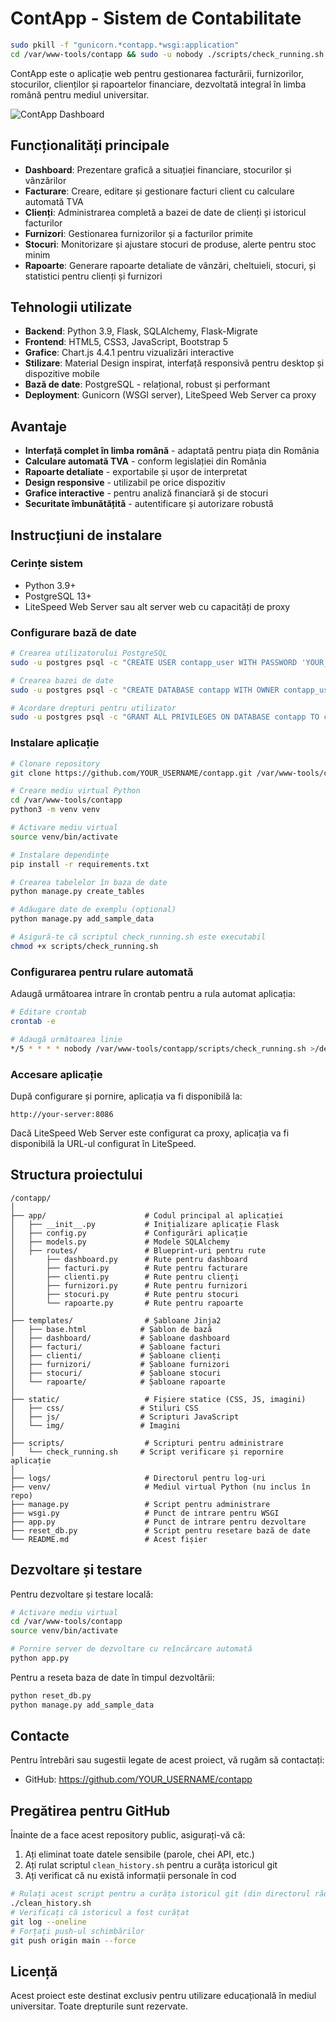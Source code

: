 # ContApp - Sistem de Contabilitate

```bash
sudo pkill -f "gunicorn.*contapp.*wsgi:application"
cd /var/www-tools/contapp && sudo -u nobody ./scripts/check_running.sh
```

ContApp este o aplicație web pentru gestionarea facturării, furnizorilor, stocurilor, clienților și rapoartelor financiare, dezvoltată integral în limba română pentru mediul universitar.

![ContApp Dashboard](screenshots/dashboard.png)

## Funcționalități principale

- **Dashboard**: Prezentare grafică a situației financiare, stocurilor și vânzărilor
- **Facturare**: Creare, editare și gestionare facturi client cu calculare automată TVA
- **Clienți**: Administrarea completă a bazei de date de clienți și istoricul facturilor
- **Furnizori**: Gestionarea furnizorilor și a facturilor primite
- **Stocuri**: Monitorizare și ajustare stocuri de produse, alerte pentru stoc minim
- **Rapoarte**: Generare rapoarte detaliate de vânzări, cheltuieli, stocuri, și statistici pentru clienți și furnizori

## Tehnologii utilizate

- **Backend**: Python 3.9, Flask, SQLAlchemy, Flask-Migrate
- **Frontend**: HTML5, CSS3, JavaScript, Bootstrap 5
- **Grafice**: Chart.js 4.4.1 pentru vizualizări interactive
- **Stilizare**: Material Design inspirat, interfață responsivă pentru desktop și dispozitive mobile
- **Bază de date**: PostgreSQL - relațional, robust și performant
- **Deployment**: Gunicorn (WSGI server), LiteSpeed Web Server ca proxy

## Avantaje

- **Interfață complet în limba română** - adaptată pentru piața din România
- **Calculare automată TVA** - conform legislației din România
- **Rapoarte detaliate** - exportabile și ușor de interpretat
- **Design responsive** - utilizabil pe orice dispozitiv
- **Grafice interactive** - pentru analiză financiară și de stocuri
- **Securitate îmbunătățită** - autentificare și autorizare robustă

## Instrucțiuni de instalare

### Cerințe sistem
- Python 3.9+
- PostgreSQL 13+
- LiteSpeed Web Server sau alt server web cu capacități de proxy

### Configurare bază de date

```bash
# Crearea utilizatorului PostgreSQL
sudo -u postgres psql -c "CREATE USER contapp_user WITH PASSWORD 'YOUR_PASSWORD_HERE';"

# Crearea bazei de date
sudo -u postgres psql -c "CREATE DATABASE contapp WITH OWNER contapp_user;"

# Acordare drepturi pentru utilizator
sudo -u postgres psql -c "GRANT ALL PRIVILEGES ON DATABASE contapp TO contapp_user;"
```

### Instalare aplicație

```bash
# Clonare repository
git clone https://github.com/YOUR_USERNAME/contapp.git /var/www-tools/contapp

# Creare mediu virtual Python
cd /var/www-tools/contapp
python3 -m venv venv

# Activare mediu virtual
source venv/bin/activate

# Instalare dependințe
pip install -r requirements.txt

# Crearea tabelelor în baza de date
python manage.py create_tables

# Adăugare date de exemplu (opțional)
python manage.py add_sample_data

# Asigură-te că scriptul check_running.sh este executabil
chmod +x scripts/check_running.sh
```

### Configurarea pentru rulare automată

Adaugă următoarea intrare în crontab pentru a rula automat aplicația:

```bash
# Editare crontab
crontab -e

# Adaugă următoarea linie
*/5 * * * * nobody /var/www-tools/contapp/scripts/check_running.sh >/dev/null 2>&1
```

### Accesare aplicație

După configurare și pornire, aplicația va fi disponibilă la:

```
http://your-server:8086
```

Dacă LiteSpeed Web Server este configurat ca proxy, aplicația va fi disponibilă la URL-ul configurat în LiteSpeed.

## Structura proiectului

```
/contapp/
│
├── app/                      # Codul principal al aplicației
│   ├── __init__.py           # Inițializare aplicație Flask
│   ├── config.py             # Configurări aplicație
│   ├── models.py             # Modele SQLAlchemy
│   ├── routes/               # Blueprint-uri pentru rute
│       ├── dashboard.py      # Rute pentru dashboard
│       ├── facturi.py        # Rute pentru facturare
│       ├── clienti.py        # Rute pentru clienți
│       ├── furnizori.py      # Rute pentru furnizori
│       ├── stocuri.py        # Rute pentru stocuri
│       └── rapoarte.py       # Rute pentru rapoarte
│
├── templates/                # Șabloane Jinja2
│   ├── base.html            # Șablon de bază
│   ├── dashboard/           # Șabloane dashboard
│   ├── facturi/             # Șabloane facturi
│   ├── clienti/             # Șabloane clienți
│   ├── furnizori/           # Șabloane furnizori
│   ├── stocuri/             # Șabloane stocuri
│   └── rapoarte/            # Șabloane rapoarte
│
├── static/                   # Fișiere statice (CSS, JS, imagini)
│   ├── css/                 # Stiluri CSS
│   ├── js/                  # Scripturi JavaScript
│   └── img/                 # Imagini
│
├── scripts/                  # Scripturi pentru administrare
│   └── check_running.sh     # Script verificare și repornire aplicație
│
├── logs/                     # Directorul pentru log-uri
├── venv/                     # Mediul virtual Python (nu inclus în repo)
├── manage.py                 # Script pentru administrare
├── wsgi.py                   # Punct de intrare pentru WSGI
├── app.py                    # Punct de intrare pentru dezvoltare
├── reset_db.py               # Script pentru resetare bază de date
└── README.md                 # Acest fișier
```

## Dezvoltare și testare

Pentru dezvoltare și testare locală:

```bash
# Activare mediu virtual
cd /var/www-tools/contapp
source venv/bin/activate

# Pornire server de dezvoltare cu reîncărcare automată
python app.py
```

Pentru a reseta baza de date în timpul dezvoltării:

```bash
python reset_db.py
python manage.py add_sample_data
```

## Contacte

Pentru întrebări sau sugestii legate de acest proiect, vă rugăm să contactați:

- GitHub: https://github.com/YOUR_USERNAME/contapp

## Pregătirea pentru GitHub

Înainte de a face acest repository public, asigurați-vă că:

1. Ați eliminat toate datele sensibile (parole, chei API, etc.)
2. Ați rulat scriptul `clean_history.sh` pentru a curăța istoricul git
3. Ați verificat că nu există informații personale în cod

```bash
# Rulați acest script pentru a curăța istoricul git (din directorul rădăcină)
./clean_history.sh
# Verificați că istoricul a fost curățat
git log --oneline
# Forțați push-ul schimbărilor
git push origin main --force
```

## Licență

Acest proiect este destinat exclusiv pentru utilizare educațională în mediul universitar. Toate drepturile sunt rezervate.
